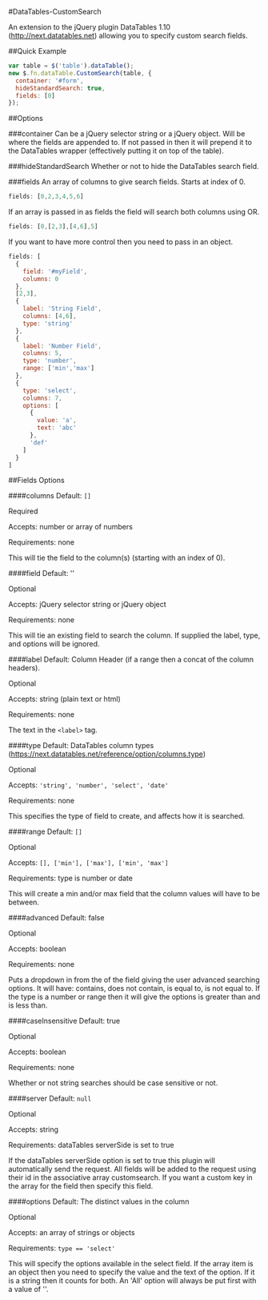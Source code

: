 #DataTables-CustomSearch

An extension to the jQuery plugin DataTables 1.10 (http://next.datatables.net) allowing you to specify custom search fields.


##Quick Example

```javascript
var table = $('table').dataTable();
new $.fn.dataTable.CustomSearch(table, {
  container: '#form',
  hideStandardSearch: true,
  fields: [0]
});
```


##Options

###container
Can be a jQuery selector string or a jQuery object. Will be where the fields are appended to. If not passed in then it will prepend it to the DataTables wrapper (effectively putting it on top of the table).

###hideStandardSearch
Whether or not to hide the DataTables search field.

###fields
An array of columns to give search fields. Starts at index of 0.
```javascript
fields: [0,2,3,4,5,6]
```

If an array is passed in as fields the field will search both columns using OR.
```javascript
fields: [0,[2,3],[4,6],5]
```

If you want to have more control then you need to pass in an object.
```javascript
fields: [
  {
    field: '#myField',
    columns: 0
  },
  [2,3],
  {
    label: 'String Field',
    columns: [4,6],
    type: 'string'
  },
  {
    label: 'Number Field',
    columns: 5,
    type: 'number',
    range: ['min','max']
  },
  {
    type: 'select',
    columns: 7,
    options: [
      {
        value: 'a',
        text: 'abc'
      },
      'def'
    ]
  }
]
```

##Fields Options

####columns
Default: ```[]```

Required

Accepts: number or array of numbers

Requirements: none

This will tie the field to the column(s) (starting with an index of 0).


####field
Default: ''

Optional

Accepts: jQuery selector string or jQuery object

Requirements: none

This will tie an existing field to search the column. If supplied the label, type, and options will be ignored.


####label
Default: Column Header (if a range then a concat of the column headers).

Optional

Accepts: string (plain text or html)

Requirements: none

The text in the ```<label>``` tag.


####type
Default: DataTables column types (https://next.datatables.net/reference/option/columns.type)

Optional

Accepts: ```'string', 'number', 'select', 'date'```

Requirements: none

This specifies the type of field to create, and affects how it is searched.


####range
Default: ```[]```

Optional

Accepts: ```[], ['min'], ['max'], ['min', 'max']```

Requirements: type is number or date

This will create a min and/or max field that the column values will have to be between.


####advanced
Default: false

Optional

Accepts: boolean

Requirements: none

Puts a dropdown in from the of the field giving the user advanced searching options. It will have: contains, does not contain, is equal to, is not equal to. If the type is a number or range then it will give the options is greater than and is less than.


####caseInsensitive
Default: true

Optional

Accepts: boolean

Requirements: none

Whether or not string searches should be case sensitive or not.


####server
Default: ```null```

Optional

Accepts: string

Requirements: dataTables serverSide is set to true

If the dataTables serverSide option is set to true this plugin will automatically send the request. All fields will be added to the request using their id in the associative array customsearch. If you want a custom key in the array for the field then specify this field.


####options
Default: The distinct values in the column

Optional

Accepts: an array of strings or objects

Requirements: ```type == 'select'```

This will specify the options available in the select field. If the array item is an object then you need to specify the value and the text of the option. If it is a string then it counts for both. An 'All' option will always be put first with a value of ''.